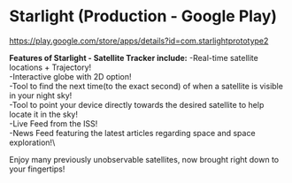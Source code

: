 # Starlight (Production - Google Play)
https://play.google.com/store/apps/details?id=com.starlightprototype2

**Features of Starlight - Satellite Tracker include:**
-Real-time satellite locations + Trajectory!\
-Interactive globe with 2D option!\
-Tool to find the next time(to the exact second) of when a satellite is visible in your night sky!\
-Tool to point your device directly towards the desired satellite to help locate it in the sky!\
-Live Feed from the ISS!\
-News Feed featuring the latest articles regarding space and space exploration!\


Enjoy many previously unobservable satellites, now brought right down to your fingertips!
